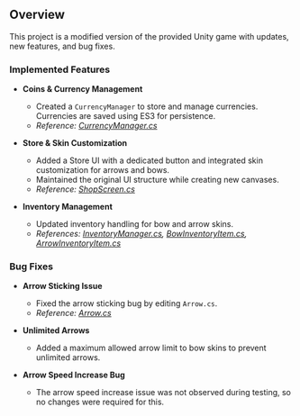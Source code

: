 
## Overview
This project is a modified version of the provided Unity game with updates, new features, and bug fixes.

### Implemented Features
- **Coins & Currency Management**
  - Created a `CurrencyManager` to store and manage currencies. Currencies are saved using ES3 for persistence.
  - *Reference: [CurrencyManager.cs](https://github.com/turanheydarli/Arrow-Wave/blob/main/Assets/Game/Script/Currencies/CurrencyManager.cs)*

- **Store & Skin Customization**
  - Added a Store UI with a dedicated button and integrated skin customization for arrows and bows.
  - Maintained the original UI structure while creating new canvases.
  - *Reference: [ShopScreen.cs](https://github.com/turanheydarli/Arrow-Wave/blob/main/Assets/Game/Script/UI/Screens/ShopPanel/ShopScreen.cs)*

- **Inventory Management**
  - Updated inventory handling for bow and arrow skins.
  - *References: [InventoryManager.cs](https://github.com/turanheydarli/Arrow-Wave/blob/main/Assets/Game/Script/Inventory/InventoryManager.cs), [BowInventoryItem.cs](https://github.com/turanheydarli/Arrow-Wave/blob/main/Assets/Game/Script/Inventory/BowInventoryItem.cs), [ArrowInventoryItem.cs](https://github.com/turanheydarli/Arrow-Wave/blob/main/Assets/Game/Script/Inventory/ArrowInventoryItem.cs)*

### Bug Fixes
- **Arrow Sticking Issue**
  - Fixed the arrow sticking bug by editing `Arrow.cs`.
  - *Reference: [Arrow.cs](https://github.com/turanheydarli/Arrow-Wave/blob/main/Assets/Game/Script/Controllers/Elements/Player/Arrow.cs)*

- **Unlimited Arrows**
  - Added a maximum allowed arrow limit to bow skins to prevent unlimited arrows.

- **Arrow Speed Increase Bug**
  - The arrow speed increase issue was not observed during testing, so no changes were required for this.



